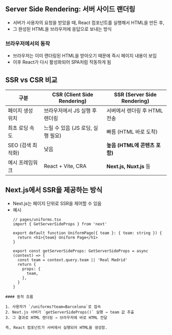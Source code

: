 ## Server Side Rendering: 서버 사이드 랜더링

- 서버가 사용자의 요청을 받았을 때, React 컴포넌트를 실행해서 HTML을 만든 후,
- 그 완성된 HTML을 브라우저에 응답으로 보내는 방식

### 브라우저에서의 동작

- 브라우저는 이미 랜더링된 HTML을 받아오기 때문에 즉시 페이지 내용이 보임
- 이후 React가 다시 활성화되어 SPA처럼 작동하게 됨

## SSR vs CSR 비교

| 구분           | CSR (Client Side Rendering) | SSR (Server Side Rendering) |
| ------------ | --------------------------- | --------------------------- |
| 페이지 생성 위치    | 브라우저에서 JS 실행 후 렌더링          | 서버에서 렌더링 후 HTML 전송          |
| 최초 로딩 속도     | 느릴 수 있음 (JS 로딩, 실행 필요)      | 빠름 (HTML 바로 도착)             |
| SEO (검색 최적화) | 낮음                          | **높음 (HTML에 콘텐츠 포함)**       |
| 예시 프레임워크     | React + Vite, CRA           | **Next.js, Nuxt.js** 등      |
## Next.js에서 SSR을 제공하는 방식

- Next.js는 페이지 단위로 SSR을 제어할 수 있음
- 예시
	```tsx
	// pages/uniforms.tsx
	import { GetServerSideProps } from 'next'

	export default function UniformPage({ team }: { team: string }) {
	  return <h1>{team} Uniform Page</h1>
	}

	export const getServerSideProps: GetServerSideProps = async (context) => {
	  const team = context.query.team || 'Real Madrid'
	  return {
	    props: {
	      team,
	    },
	  }
	}
```
#### 동작 흐름

1. 사용자가 `/uniforms?team=Barcelona`로 접속
2. Next.js 서버가 `getServerSideProps()` 실행 → team 값 추출
3. 그 결과로 HTML 렌더링 → 브라우저에 바로 HTML 전달

즉, React 컴포넌트가 서버에서 실행되어 HTML을 생성함.
